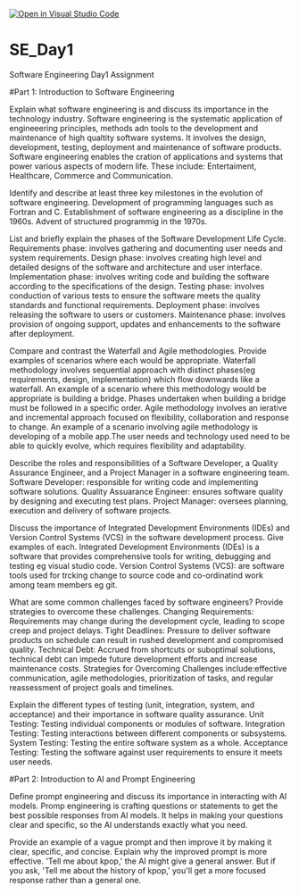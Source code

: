 [![Open in Visual Studio Code](https://classroom.github.com/assets/open-in-vscode-2e0aaae1b6195c2367325f4f02e2d04e9abb55f0b24a779b69b11b9e10269abc.svg)](https://classroom.github.com/online_ide?assignment_repo_id=15565225&assignment_repo_type=AssignmentRepo)
# SE_Day1
Software Engineering Day1 Assignment

#Part 1: Introduction to Software Engineering

Explain what software engineering is and discuss its importance in the technology industry.
Software engineering is the systematic application of engineeering principles, methods adn tools to the development and maintenance of high qualtity software systems. It involves the design, development, testing, deployment and maintenance of software products.
Software engineering enables the cration of applications and systems that power various aspects of modern life. These include: Entertaiment, Healthcare, Commerce and Communication.


Identify and describe at least three key milestones in the evolution of software engineering.
Development of programming languages such as Fortran and C.
Establishment of software engineering as a discipline in the 1960s.
Advent of structured programmig in the 1970s.


List and briefly explain the phases of the Software Development Life Cycle.
Requirements phase: involves gathering and documenting user needs and system requirements.
Design phase: involves creating high level and detailed designs of the software and architecture and user interface.
Implementation phase: involves writing code and building the software according to the specifications of the design.
Testing phase: involves conduction of various tests to ensure the software meets the quality standards and functional requirements.
Deployment phase: involves releasing the software to users or customers.
Maintenance phase: involves provision of ongoing support, updates and enhancements to the software after deployment.


Compare and contrast the Waterfall and Agile methodologies. Provide examples of scenarios where each would be appropriate.
Waterfall methodology involves sequential approach with distinct phases(eg requirements, design, implementation) which flow downwards like a waterfall. An example of a scenario where this methodology would be appropriate is building a bridge. Phases undertaken when building a bridge must be followed in a specific order.
Agile methodology involves an ierative and incremental approach focused on flexibility, collaboration and response to change. An example of a scenario involving agile methodology is developing of a mobile app.The user needs and technology used need to be able to quickly evolve, which requires flexibility and adaptability.

Describe the roles and responsibilities of a Software Developer, a Quality Assurance Engineer, and a Project Manager in a software engineering team.
Software Developer: responsible for writing code and implementing software solutions.
Quality Assuarance Engineer: ensures software quality by designing and executing test plans.
Project Manager: oversees planning, execution and delivery of software projects.


Discuss the importance of Integrated Development Environments (IDEs) and Version Control Systems (VCS) in the software development process. Give examples of each.
Integrated Development Environments (IDEs) is a software that provides comprehensive tools for writing, debugging and testing eg visual studio code.
Version Control Systems (VCS): are software tools used for trcking change to source code and co-ordinatind work among team members eg git.

What are some common challenges faced by software engineers? Provide strategies to overcome these challenges.
Changing Requirements: Requirements may change during the development cycle, leading to scope creep and project delays.
Tight Deadlines: Pressure to deliver software products on schedule can result in rushed development and compromised quality.
Technical Debt: Accrued from shortcuts or suboptimal solutions, technical debt can impede future development efforts and increase maintenance costs.
Strategies for Overcoming Challenges include:effective communication, agile methodologies, prioritization of tasks, and regular reassessment of project goals and timelines.



Explain the different types of testing (unit, integration, system, and acceptance) and their importance in software quality assurance.
Unit Testing: Testing individual components or modules of software.
Integration Testing: Testing interactions between different components or subsystems.
System Testing: Testing the entire software system as a whole.
Acceptance Testing: Testing the software against user requirements to ensure it meets user needs.



#Part 2: Introduction to AI and Prompt Engineering


Define prompt engineering and discuss its importance in interacting with AI models.
Promp engineering is crafting questions or statements to get the best possible responses from AI models. 
It helps in making your questions clear and specific, so the AI understands exactly what you need.





Provide an example of a vague prompt and then improve it by making it clear, specific, and concise. Explain why the improved prompt is more effective.
'Tell me about kpop,' the AI might give a general answer. 
But if you ask, 'Tell me about the history of kpop,' you'll get a more focused response rather than a general one.




